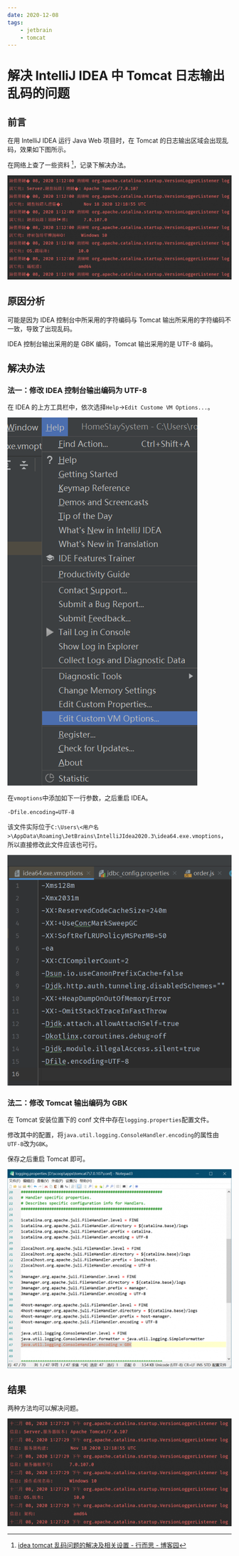 ```yaml
---
date: 2020-12-08
tags:
    - jetbrain
    - tomcat
---
```


# 解决 IntelliJ IDEA 中 Tomcat 日志输出乱码的问题

## 前言

在用 IntelliJ IDEA 运行 Java Web 项目时，在 Tomcat 的日志输出区域会出现乱码，效果如下图所示。

在网络上查了一些资料 [^1]，记录下解决办法。

![Tomcat 日志出现乱码](./solve-the-problem-of-tomcat-log-output-messy-code-in-intellij-idea.assets/image-1024x475.png)

<!-- more -->

## 原因分析

可能是因为 IDEA 控制台中所采用的字符编码与 Tomcat 输出所采用的字符编码不一致，导致了出现乱码。

IDEA 控制台输出采用的是 GBK 编码，Tomcat 输出采用的是 UTF-8 编码。

## 解决办法

### 法一：修改 IDEA 控制台输出编码为 UTF-8

在 IDEA 的上方工具栏中，依次选择`Help`->`Edit Custome VM Options...`。

![img](./solve-the-problem-of-tomcat-log-output-messy-code-in-intellij-idea.assets/image-1.png)

在`vmoptions`中添加如下一行参数，之后重启 IDEA。

```bash
-Dfile.encoding=UTF-8
```

该文件实际位于`C:\Users\<用户名>\AppData\Roaming\JetBrains\IntelliJIdea2020.3\idea64.exe.vmoptions`，所以直接修改此文件应该也可行。

![img](./solve-the-problem-of-tomcat-log-output-messy-code-in-intellij-idea.assets/image-2.png)

### 法二：修改 Tomcat 输出编码为 GBK

在 Tomcat 安装位置下的 conf 文件中存在`logging.properties`配置文件。

修改其中的配置，将`java.util.logging.ConsoleHandler.encoding`的属性由`UTF-8`改为`GBK`。

保存之后重启 Tomcat 即可。

![img](./solve-the-problem-of-tomcat-log-output-messy-code-in-intellij-idea.assets/image-4-1024x907.png)

## 结果

两种方法均可以解决问题。

![img](./solve-the-problem-of-tomcat-log-output-messy-code-in-intellij-idea.assets/image-3-1024x491.png)

[^1]: [idea tomcat 乱码问题的解决及相关设置 - 行而思 - 博客园](https://www.cnblogs.com/shej123/p/10312806.html)
